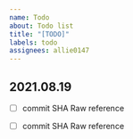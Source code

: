 ```yaml
---
name: Todo
about: Todo list
title: "[TODO]"
labels: todo
assignees: allie0147
---
```


2021.08.19
---
- [ ]  commit SHA Raw reference 
- [ ]  commit SHA Raw reference 

